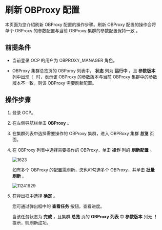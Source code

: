 刷新 OBProxy 配置
==================================

本页面为您介绍刷新 OBProxy 配置的操作步骤。刷新 OBProxy 配置的操作会将单个 OBProxy 的参数配置与当前 OBProxy 集群的参数配置保持一致 。

前提条件
-------------------------

* 当前登录 OCP 的用户为 OBPROXY_MANAGER 角色。

* OBProxy 集群总览页的 OBPorxy 列表中， **状态** 列为 **运行中** ，且 **参数版本** 列中出现 **！** 时，表示该 OBProxy 的参数版本与当前 OBProxy 集群中的参数版本不一致，则该 OBProxy 需要刷新配置。

操作步骤
-------------------------

1. 登录 OCP。

2. 在左侧导航栏单击 **OBProxy** 。

3. 在集群列表中选择需要操作的 OBProxy 集群，进入 OBPRoxy 集群 **总览** 页面。

4. 在 OBProxy 列表中选择需要操作的 OBProxy，单击 **操作** 列的 **刷新配置** 。

   ![1623](https://help-static-aliyun-doc.aliyuncs.com/assets/img/zh-CN/3654487361/p358572.png)

   如有多个 OBProxy 的配置需刷新，您也可勾选多个 OBProxy，并单击 **批量刷新** 。

   ![11241629](https://help-static-aliyun-doc.aliyuncs.com/assets/img/zh-CN/3654487361/p358579.png)

5. 在弹出框中选择 **确定** 。

   您可通过弹出框中的 **查看任务** 按钮，查看进度。

   当该任务状态为 **完成** ，且集群 **总览** 页的 **OBProxy 列表** 中 **参数版本** 列无 **！** 提示，则刷新成功。
